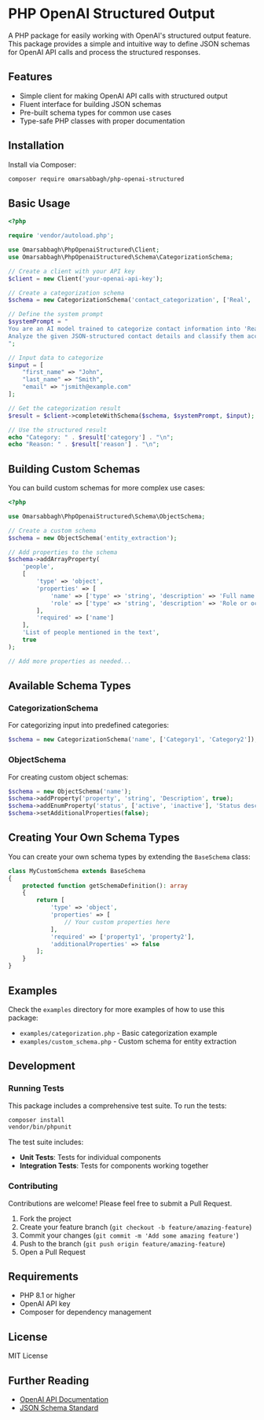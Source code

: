 # PHP OpenAI Structured Output

A PHP package for easily working with OpenAI's structured output feature. This package provides a simple and intuitive way to define JSON schemas for OpenAI API calls and process the structured responses.

## Features

- Simple client for making OpenAI API calls with structured output
- Fluent interface for building JSON schemas
- Pre-built schema types for common use cases
- Type-safe PHP classes with proper documentation

## Installation

Install via Composer:

```bash
composer require omarsabbagh/php-openai-structured
```

## Basic Usage

```php
<?php

require 'vendor/autoload.php';

use Omarsabbagh\PhpOpenaiStructured\Client;
use Omarsabbagh\PhpOpenaiStructured\Schema\CategorizationSchema;

// Create a client with your API key
$client = new Client('your-openai-api-key');

// Create a categorization schema
$schema = new CategorizationSchema('contact_categorization', ['Real', 'Fake']);

// Define the system prompt
$systemPrompt = "
You are an AI model trained to categorize contact information into 'Real' or 'Fake'.
Analyze the given JSON-structured contact details and classify them accordingly.
";

// Input data to categorize
$input = [
    "first_name" => "John",
    "last_name" => "Smith",
    "email" => "jsmith@example.com"
];

// Get the categorization result
$result = $client->completeWithSchema($schema, $systemPrompt, $input);

// Use the structured result
echo "Category: " . $result['category'] . "\n";
echo "Reason: " . $result['reason'] . "\n";
```

## Building Custom Schemas

You can build custom schemas for more complex use cases:

```php
<?php

use Omarsabbagh\PhpOpenaiStructured\Schema\ObjectSchema;

// Create a custom schema
$schema = new ObjectSchema('entity_extraction');

// Add properties to the schema
$schema->addArrayProperty(
    'people',
    [
        'type' => 'object',
        'properties' => [
            'name' => ['type' => 'string', 'description' => 'Full name'],
            'role' => ['type' => 'string', 'description' => 'Role or occupation'],
        ],
        'required' => ['name']
    ],
    'List of people mentioned in the text',
    true
);

// Add more properties as needed...
```

## Available Schema Types

### CategorizationSchema

For categorizing input into predefined categories:

```php
$schema = new CategorizationSchema('name', ['Category1', 'Category2']);
```

### ObjectSchema

For creating custom object schemas:

```php
$schema = new ObjectSchema('name');
$schema->addProperty('property', 'string', 'Description', true);
$schema->addEnumProperty('status', ['active', 'inactive'], 'Status description', true);
$schema->setAdditionalProperties(false);
```

## Creating Your Own Schema Types

You can create your own schema types by extending the `BaseSchema` class:

```php
class MyCustomSchema extends BaseSchema
{
    protected function getSchemaDefinition(): array
    {
        return [
            'type' => 'object',
            'properties' => [
                // Your custom properties here
            ],
            'required' => ['property1', 'property2'],
            'additionalProperties' => false
        ];
    }
}
```

## Examples

Check the `examples` directory for more examples of how to use this package:

- `examples/categorization.php` - Basic categorization example
- `examples/custom_schema.php` - Custom schema for entity extraction

## Development

### Running Tests

This package includes a comprehensive test suite. To run the tests:

```bash
composer install
vendor/bin/phpunit
```

The test suite includes:

- **Unit Tests**: Tests for individual components
- **Integration Tests**: Tests for components working together

### Contributing

Contributions are welcome! Please feel free to submit a Pull Request.

1. Fork the project
2. Create your feature branch (`git checkout -b feature/amazing-feature`)
3. Commit your changes (`git commit -m 'Add some amazing feature'`)
4. Push to the branch (`git push origin feature/amazing-feature`)
5. Open a Pull Request

## Requirements

- PHP 8.1 or higher
- OpenAI API key
- Composer for dependency management

## License

MIT License

## Further Reading

- [OpenAI API Documentation](https://platform.openai.com/docs/introduction)
- [JSON Schema Standard](https://json-schema.org/) 